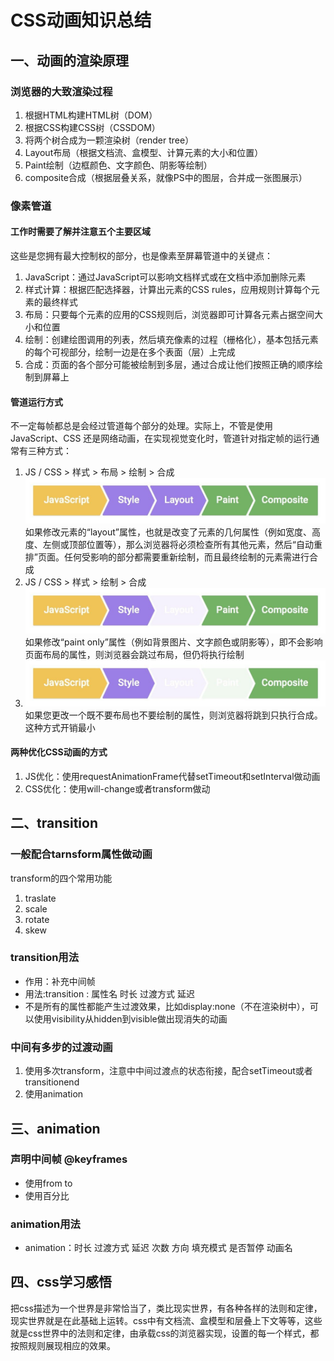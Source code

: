 # CSS动画知识总结

## 一、动画的渲染原理

### 浏览器的大致渲染过程
1. 根据HTML构建HTML树（DOM）
2. 根据CSS构建CSS树（CSSDOM）
3. 将两个树合成为一颗渲染树（render tree）
4. Layout布局（根据文档流、盒模型、计算元素的大小和位置）
5. Paint绘制（边框颜色、文字颜色、阴影等绘制）
6. composite合成（根据层叠关系，就像PS中的图层，合并成一张图展示）

### 像素管道
#### 工作时需要了解并注意五个主要区域
这些是您拥有最大控制权的部分，也是像素至屏幕管道中的关键点：
1. JavaScript：通过JavaScript可以影响文档样式或在文档中添加删除元素
2. 样式计算：根据匹配选择器，计算出元素的CSS rules，应用规则计算每个元素的最终样式
3. 布局：只要每个元素的应用的CSS规则后，浏览器即可计算各元素占据空间大小和位置
4. 绘制：创建绘图调用的列表，然后填充像素的过程（栅格化），基本包括元素的每个可视部分，绘制一边是在多个表面（层）上完成
5. 合成：页面的各个部分可能被绘制到多层，通过合成让他们按照正确的顺序绘制到屏幕上

#### 管道运行方式 
不一定每帧都总是会经过管道每个部分的处理。实际上，不管是使用 JavaScript、CSS 还是网络动画，在实现视觉变化时，管道针对指定帧的运行通常有三种方式：
1. JS / CSS > 样式 > 布局 > 绘制 > 合成
 ![frameFull](/images/css-animation/frameFull.jpg)如果修改元素的“layout”属性，也就是改变了元素的几何属性（例如宽度、高度、左侧或顶部位置等），那么浏览器将必须检查所有其他元素，然后“自动重排”页面。任何受影响的部分都需要重新绘制，而且最终绘制的元素需进行合成
2. JS / CSS > 样式 > 绘制 > 合成
![frameNoLayout](/images/css-animation/frameNoLayout.jpg)如果修改“paint only”属性（例如背景图片、文字颜色或阴影等），即不会影响页面布局的属性，则浏览器会跳过布局，但仍将执行绘制
1. ![frameNoLayoutPaint](/images/css-animation/frameNoLayoutPaint.jpg)如果您更改一个既不要布局也不要绘制的属性，则浏览器将跳到只执行合成。这种方式开销最小

#### 两种优化CSS动画的方式
1. JS优化：使用requestAnimationFrame代替setTimeout和setInterval做动画
2. CSS优化：使用will-change或者transform做动


## 二、transition

### 一般配合tarnsform属性做动画
transform的四个常用功能
1. traslate
2. scale
3. rotate
4. skew
   
### transition用法
* 作用：补充中间帧
* 用法:transition : 属性名 时长 过渡方式 延迟
* 不是所有的属性都能产生过渡效果，比如display:none（不在渲染树中），可以使用visibility从hidden到visible做出现消失的动画

### 中间有多步的过渡动画
1. 使用多次transform，注意中中间过渡点的状态衔接，配合setTimeout或者transitionend
2. 使用animation

## 三、animation
### 声明中间帧 @keyframes
   * 使用from to
   * 使用百分比 
### animation用法
   * animation：时长 过渡方式 延迟 次数 方向 填充模式 是否暂停 动画名

## 四、css学习感悟
  把css描述为一个世界是非常恰当了，类比现实世界，有各种各样的法则和定律，现实世界就是在此基础上运转。css中有文档流、盒模型和层叠上下文等等，这些就是css世界中的法则和定律，由承载css的浏览器实现，设置的每一个样式，都按照规则展现相应的效果。

